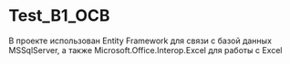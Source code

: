 # Test_B1_OCB
В проекте использован Entity Framework для связи с базой данных MSSqlServer, а также Microsoft.Office.Interop.Excel для работы с Excel

